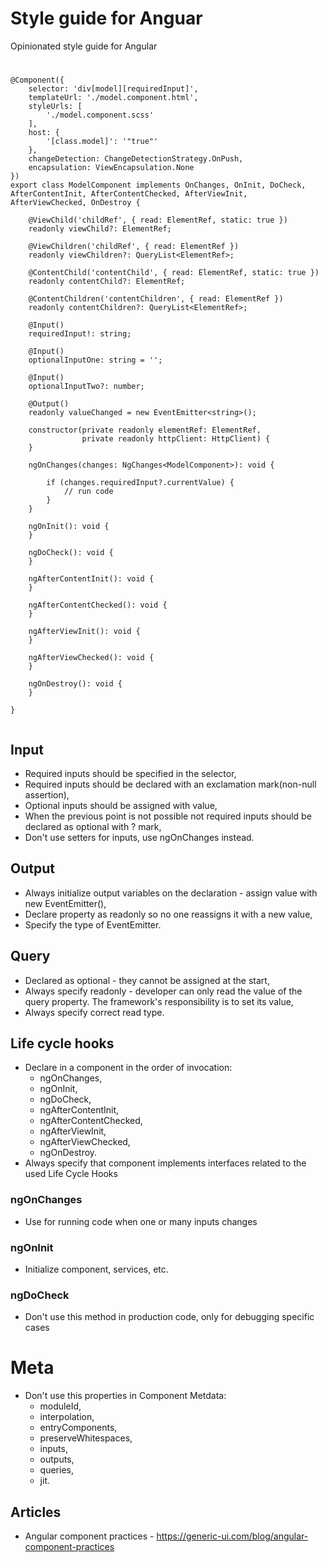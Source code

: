 # Style guide for Anguar
Opinionated style guide for Angular

#


```
@Component({
	selector: 'div[model][requiredInput]',
	templateUrl: './model.component.html',
	styleUrls: [
		'./model.component.scss'
	],
	host: {
		'[class.model]': '"true"'
	},
	changeDetection: ChangeDetectionStrategy.OnPush,
	encapsulation: ViewEncapsulation.None
})
export class ModelComponent implements OnChanges, OnInit, DoCheck, AfterContentInit, AfterContentChecked, AfterViewInit, AfterViewChecked, OnDestroy {

	@ViewChild('childRef', { read: ElementRef, static: true })
	readonly viewChild?: ElementRef;

	@ViewChildren('childRef', { read: ElementRef })
	readonly viewChildren?: QueryList<ElementRef>;

	@ContentChild('contentChild', { read: ElementRef, static: true })
	readonly contentChild?: ElementRef;

	@ContentChildren('contentChildren', { read: ElementRef })
	readonly contentChildren?: QueryList<ElementRef>;

	@Input()
	requiredInput!: string;

	@Input()
	optionalInputOne: string = '';

	@Input()
	optionalInputTwo?: number;

	@Output()
	readonly valueChanged = new EventEmitter<string>();

	constructor(private readonly elementRef: ElementRef,
	            private readonly httpClient: HttpClient) {
	}

	ngOnChanges(changes: NgChanges<ModelComponent>): void {
	
	    if (changes.requiredInput?.currentValue) {
	        // run code
	    }
	}

	ngOnInit(): void {
	}

	ngDoCheck(): void {
	}

	ngAfterContentInit(): void {
	}

	ngAfterContentChecked(): void {
	}

	ngAfterViewInit(): void {
	}

	ngAfterViewChecked(): void {
	}

	ngOnDestroy(): void {
	}

}


```

## Input
- Required inputs should be specified in the selector,
- Required inputs should be declared with an exclamation mark(non-null assertion),
- Optional inputs should be assigned with value,
- When the previous point is not possible not required inputs should be declared as optional with ? mark,
- Don't use setters for inputs, use ngOnChanges instead.

## Output
- Always initialize output variables on the declaration - assign value with new EventEmitter(),
- Declare property as readonly so no one reassigns it with a new value,
- Specify the type of EventEmitter.

## Query
- Declared as optional - they cannot be assigned at the start,
- Always specify readonly - developer can only read the value of the query property. The framework's responsibility is to set its value,
- Always specify correct read type.

## Life cycle hooks
- Declare in a component in the order of invocation:
  - ngOnChanges,
  - ngOnInit,
  - ngDoCheck,
  - ngAfterContentInit,
  - ngAfterContentChecked,
  - ngAfterViewInit,
  - ngAfterViewChecked,
  - ngOnDestroy.
- Always specify that component implements interfaces related to the used Life Cycle Hooks



### ngOnChanges
- Use for running code when one or many inputs changes 

### ngOnInit
- Initialize component, services, etc.

### ngDoCheck
- Don't use this method in production code, only for debugging specific cases


# Meta
- Don't use this properties in Component Metdata:
  - moduleId,
  - interpolation,
  - entryComponents,
  - preserveWhitespaces,
  - inputs,
  - outputs,
  - queries,
  - jit.

## Articles
- Angular component practices - https://generic-ui.com/blog/angular-component-practices
